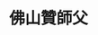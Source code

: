---
title:          佛山贊師父
slug:           rkf

names:
  english:		  Real Kung Fu
  previous:     佛山贊先生
genre:          清裝
episodes:       20
broadcast:
  start:        2005-10-24
  end:          2005-11-18
producer:       莊偉建
starring:		元彪、邵美琪、梁家仁、劉家輝、<mark>李施嬅</mark>
synopsis:       詠春高手黃華寶（元華）的傳人梁贊（元彪），因捲入一樁兇殺案而逃至佛山，投靠師叔梁二娣（梁家仁）。為了掩飾身分以調查真相，贊混入大商戶陳家當伙頭，卻在那兒遇見戀人張見喜（邵美琪）。贊、喜重逢，前者驚悉戀人已嫁作人婦，後者則因男的身邊有一位年輕貌美的格格富察皓月（李施嬅）而大吃乾醋。<br>原來喜當日以為贊逃婚而追至佛山，更因得眾惡勢力要而跟陳氏假結婚。陳氏婚後猝死，喜頓成寡婦，一心培育陳氏兒子陳華順（洪天明）成才。贊幾經追查，兇案終水落石出，然而娣不久卻因意外發現真兇而遭滅口。贊悲憤莫名，誓要替一代詠春高手報仇雪恨。

characters:
  -
    fullname:       富察·皓月
    identity:       格格
    appearance:     6-20
---